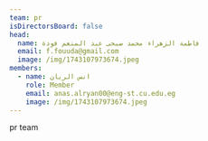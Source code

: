 ```yaml
---
team: pr
isDirectorsBoard: false
head:
  name: فاطمة الزهراء محمد صبحى عبد المنعم فودة
  email: f.fouuda@gmail.com
  image: /img/1743107973674.jpeg
members:
  - name: انس الريان
    role: Member
    email: anas.alryan00@eng-st.cu.edu.eg
    image: /img/1743107973674.jpeg
---
```


p﻿r team
